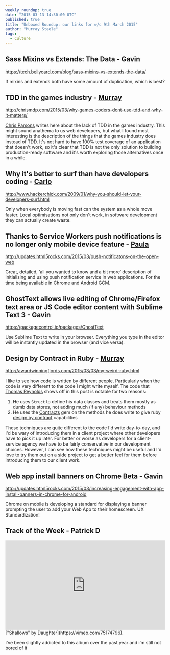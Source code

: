 ```yaml
---
weekly_roundup: true
date: "2015-03-13 14:30:00 UTC"
published: true
title: "Unboxed Roundup: our links for w/c 9th March 2015"
author: "Murray Steele"
tags:
  - Culture
---
```


## Sass Mixins vs Extends: The Data - Gavin

https://tech.bellycard.com/blog/sass-mixins-vs-extends-the-data/

If mixins and extends both have some amount of duplication, which is best?

## TDD in the games industry - [Murray](/people#murray-steele)

http://chrismdp.com/2015/03/why-games-coders-dont-use-tdd-and-why-it-matters/

[Chris Parsons](http://chrismdp.com/) writes here about the lack of TDD in the games industry.  This might sound anathema to us web developers, but what I found most interesting is the description of the things that the games industry does instead of TDD.  It's not hard to have 100% test coverage of an application that doesn't work, so it's clear that TDD is not the only solution to building production-ready software and it's worth exploring those alternatives once in a while.

## Why it's better to surf than have developers coding - [Carlo](/people#carlo-kruger)

http://www.hackerchick.com/2009/01/why-you-should-let-your-developers-surf.html

Only when everybody is moving fast can the system as a whole move faster. Local optimisations not only don't work, in software development they can actually create waste.

## Thanks to Service Workers push notifications is no longer only mobile device feature - [Paula](/people#paula-stepinska)

http://updates.html5rocks.com/2015/03/push-notificatons-on-the-open-web

Great, detailed, ‘all you wanted to know and a bit more’ description of initialising and using push notification service in web applications.  For the time being available in Chrome and Android GCM.

##  GhostText allows live editing of Chrome/Firefox text area or JS Code editor content with Sublime Text 3 - Gavin

https://packagecontrol.io/packages/GhostText

Use Sublime Text to write in your browser. Everything you type in the editor will be instantly updated in the browser (and vice versa).

## Design by Contract in Ruby - [Murray](/people#murray-steele)

http://awardwinningfjords.com/2015/03/03/my-weird-ruby.html

I like to see how code is written by different people.  Particularly when the code is very different to the code I might write myself.  The code that [Thomas Reynolds](http://awardwinningfjords.com/) shows off in this post is notable for two reasons:

1. He uses ``Struct`` to define his data classes and treats them mostly as dumb data stores, not adding much (if any) behaviour methods
2. He uses the [Contracts](http://egonschiele.github.io/contracts.ruby/) gem on the methods he does write to give ruby [design by contract](https://en.wikipedia.org/wiki/Design_by_contract) capabilities

These techniques are quite different to the code I'd write day-to-day, and I'd be wary of introducing them in a client project where other developers have to pick it up later.  For better or worse as developers for a client-service agency we have to be fairly conservative in our development choices.  However, I can see how these techniques might be useful and I'd love to try them out on a side project to get a better feel for them before introducing them to our client work.

## Web app install banners on Chrome Beta - Gavin

http://updates.html5rocks.com/2015/03/increasing-engagement-with-app-install-banners-in-chrome-for-android

Chrome on mobile is developing a standard for displaying a banner prompting the user to add your Web App to their homescreen. UX Standardization!

## Track of the Week - Patrick D

<iframe src="https://player.vimeo.com/video/75174796" width="500" height="281" frameborder="0" webkitallowfullscreen mozallowfullscreen allowfullscreen></iframe>
["Shallows"  by Daughter](https://vimeo.com/75174796).

I’ve been slightly addicted to this album over the past year and i’m still not bored of it
